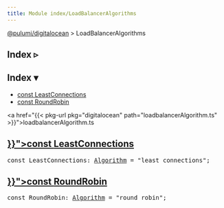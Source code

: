 ```yaml
---
title: Module index/LoadBalancerAlgorithms
---
```


<!-- WARNING: this page was generated by a tool. Do not edit it by hand. -->
<!-- To change it, please see https://github.com/pulumi/docs/tree/master/tools/tscdocgen. -->

<a href="../">@pulumi/digitalocean</a> &gt; LoadBalancerAlgorithms

<div class="toggleVisible">
<div class="collapsed">
<h2 class="pdoc-module-header toggleButton" title="Click to show Index">Index ▹</h2>
</div>
<div class="expanded">
<h2 class="pdoc-module-header toggleButton" title="Click to hide Index">Index ▾</h2>
<div class="pdoc-module-contents">
<ul>
<li><a href="#LeastConnections">const LeastConnections</a></li>
<li><a href="#RoundRobin">const RoundRobin</a></li>
</ul>

<a href="{{< pkg-url pkg="digitalocean" path="loadbalancerAlgorithm.ts" >}}">loadbalancerAlgorithm.ts</a> 
</div>
</div>
</div>


<h2 class="pdoc-module-header" id="LeastConnections">
<a class="pdoc-member-name" href="{{< pkg-url pkg="digitalocean" path="loadbalancerAlgorithm.ts#L17" >}}">const <b>LeastConnections</b></a>
</h2>
<div class="pdoc-module-contents">
<pre class="highlight"><span class='kd'>const</span> LeastConnections: <a href='#Algorithm'>Algorithm</a> = <span class='s2'>&#34;least_connections&#34;</span>;</pre>
</div>
<h2 class="pdoc-module-header" id="RoundRobin">
<a class="pdoc-member-name" href="{{< pkg-url pkg="digitalocean" path="loadbalancerAlgorithm.ts#L16" >}}">const <b>RoundRobin</b></a>
</h2>
<div class="pdoc-module-contents">
<pre class="highlight"><span class='kd'>const</span> RoundRobin: <a href='#Algorithm'>Algorithm</a> = <span class='s2'>&#34;round_robin&#34;</span>;</pre>
</div>

